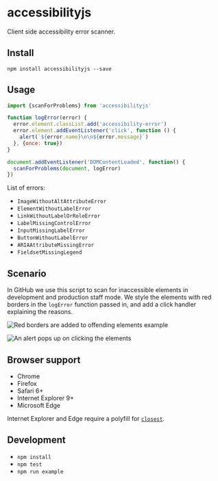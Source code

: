 # accessibilityjs

Client side accessibility error scanner.

## Install

```
npm install accessibilityjs --save
```

## Usage

```javascript
import {scanForProblems} from 'accessibilityjs'

function logError(error) {
  error.element.classList.add('accessibility-error')
  error.element.addEventListener('click', function () {
    alert(`${error.name}\n\n${error.message}`)
  }, {once: true})
}

document.addEventListener('DOMContentLoaded', function() {
  scanForProblems(document, logError)
})
```

List of errors:

- `ImageWithoutAltAttributeError`
- `ElementWithoutLabelError`
- `LinkWithoutLabelOrRoleError`
- `LabelMissingControlError`
- `InputMissingLabelError`
- `ButtonWithoutLabelError`
- `ARIAAttributeMissingError`
- `FieldsetMissingLegend`

## Scenario

In GitHub we use this script to scan for inaccessible elements in development and production staff mode. We style the elements with red borders in the `logError` function passed in, and add a click handler explaining the reasons.

![Red borders are added to offending elements example](https://user-images.githubusercontent.com/1153134/31491689-bb8d8068-af0d-11e7-862b-01b059e13ba1.png)

![An alert pops up on clicking the elements](https://user-images.githubusercontent.com/1153134/31491972-c8547512-af0e-11e7-9d0d-db116eb7cf58.png)

## Browser support

- Chrome
- Firefox
- Safari 6+
- Internet Explorer 9+
- Microsoft Edge

Internet Explorer and Edge require a polyfill for [`closest`](https://developer.mozilla.org/en-US/docs/Web/API/Element/closest#Polyfill).

## Development

- `npm install`
- `npm test`
- `npm run example`
